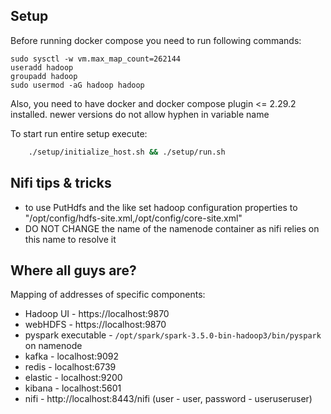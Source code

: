 ## Setup
Before running docker compose you need to run following commands:
```
sudo sysctl -w vm.max_map_count=262144
useradd hadoop
groupadd hadoop
sudo usermod -aG hadoop hadoop
```

Also, you need to have docker and docker compose plugin <= 2.29.2 installed.
newer versions do not allow hyphen in variable name

To start run entire setup execute:
``` bash
    ./setup/initialize_host.sh && ./setup/run.sh
```

## Nifi tips & tricks
* to use PutHdfs and the like set hadoop configuration properties to "/opt/config/hdfs-site.xml,/opt/config/core-site.xml"
* DO NOT CHANGE the name of the namenode container as nifi relies on this name to resolve it


## Where all guys are?
Mapping of addresses of specific components:
* Hadoop UI - https://localhost:9870
* webHDFS - https://localhost:9870
* pyspark executable - `/opt/spark/spark-3.5.0-bin-hadoop3/bin/pyspark` on namenode
* kafka - localhost:9092
* redis - localhost:6739
* elastic - localhost:9200
* kibana - localhost:5601
* nifi - http://localhost:8443/nifi (user - user, password - useruseruser)